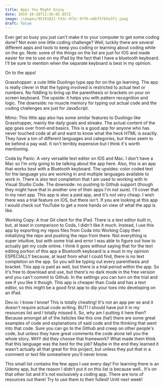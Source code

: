 ```yaml
---
title: Apps You Might Enjoy
date: 2019-10-28T11:56:02.857Z
image: /images/95191821-f43c-4f2c-97fb-e8bf5f65e3f1.jpeg
draft: false
---
```

Ever get so busy you just can't make it to your computer to get some coding done? Not even one little coding challenge? Well, luckily there are several different apps and tools to keep you coding or learning about coding while on the go. Note: some of the things on the list are just for IOS and made easier for me to use on my iPad by the fact that I have a bluetooth keyboard. I'll be sure to mention when the separate keyboard is best in my opinion. 



On to the apps!



Grasshopper: a cute little Duolingo type app for on the go learning. The app is really clever in that the typing involved is restricted to actual text or numbers. No fiddling to bring up the parenthesis or brackets on your on screen keyboard. The upside: it helps you with pattern recognition and logic. The downside: no muscle memory for typing out actual code and the coding challenges are just for JavaScript.



Mimo: This little app also has some similar features to Duolingo like Grasshopper, mainly the daily goals and streaks. The actual content of the app goes over front-end basics. This is a good app for anyone who has never touched code at all and want to know what the heck HTML is exactly. They have a ton of different languages and categories, but these seem to be behind a pay wall. It isn't terribly expensive but I think it's worth mentioning.



Coda by Panic: A very versatile text editor on IOS and Mac. I don't have a Mac so I'm only going to be talking about the app here. Also, this is an app that works best with a Bluetooth keyboard. The upsides: color coded text for the language you are working in and multiple languages available to work in. There is also text completion that I am used to working with in Visual Studio Code. The downside: no pushing to Github support (though they might have that in another one of their apps I'm not sure). I'll cover that in my next app. This app is also a paid app, and it's not very cheap. I wish there was a trial feature on IOS, but there isn't. If you are looking at this app I would check out YouTube to get a more hands on view of what the app is like.



Working Copy: A true Git client for the iPad. There is a text editor built in, but, at least in comparison to Coda, I didn't like it much. Instead, I use this app by exporting my repos files from Coda into Working Copy then initializing the repo and pushing the repo from there. Not everything is super intuitive, but with some trial and error I was able to figure out how to actually get my code online. I think it goes without saying that for the text editing portion of this app a Bluetooth keyboard is a must in my opinion ESPECIALLY because, at least from what I could find, there is no text completion on the app. So you will be typing out every parenthesis and bracket. This app is paid as well, but there is a trial period within the app. So it's free to download and use, but there's no dark mode in the free version and you can't commit to Github. In the settings you can turn on the trial and see if you like it though. This app is cheaper than Coda and has a text editor, so this might be a good first app to dip your toes into developing on an iPad.



Dev.io: I know I know! This is totally cheating! It's not an app per se and it doesn't require actual code writing. BUT! I should have put it in my resources list and I totally missed it. So, why am I putting it here then? Because amongst all of the listicles like this one (ha!) there are some great examples of code and explanations of said code and the thinking that went into that code. Sure you can go to the Github and creep on other people's code, but unless they have great comments the code alone tell you the whole story. WHY did they choose that framework? What made them think that this language was the best for the job? Maybe in the end they learned it wasn't actually all that great for this project, but unless they put that in a comment or text file somewhere you'll never know.



This small list contains the few apps I use every day! For learning there is an Udemy app, but the reason I didn't put it on this list is because well.. It's on that other list and it's not exclusively a coding app. There are tons of resources out there! Try to use them to their fullest! Until next week!
